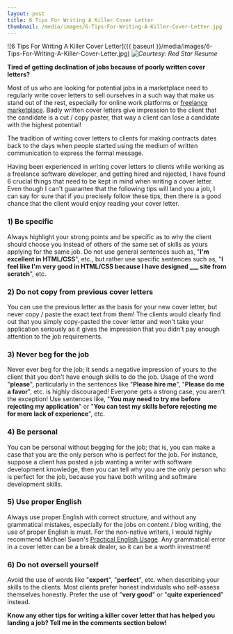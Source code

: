 ```yaml
---
layout: post
title: 6 Tips For Writing A Killer Cover Letter
thumbnail: /media/images/6-Tips-For-Writing-A-Killer-Cover-Letter.jpg
---
```



![6 Tips For Writing A Killer Cover Letter]({{ baseurl }}/media/images/6-Tips-For-Writing-A-Killer-Cover-Letter.jpg)
*![Courtesy: Red Star Resume](url)*

**Tired of getting declination of jobs because of poorly written cover letters?**

<span class="firstcharacter">M</span>ost of us who are looking for potential jobs in a marketplace need to regularly write cover letters to sell ourselves in a such way that make us stand out of the rest, especially for online work platforms or [freelance marketplace](http://en.wikipedia.org/wiki/Freelance_marketplace). Badly written cover letters give impression to the client that the candidate is a cut / copy paster, that way a client can lose a candidate with the highest potential!

The tradition of writing cover letters to clients for making contracts dates back to the days when people started using the medium of written communication to express the formal message.

Having been experienced in writing cover letters to clients while working as a freelance software developer, and getting hired and rejected, I have found 6 crucial things that need to be kept in mind when writing a cover letter. Even though I can't guarantee that the following tips will land you a job, I can say for sure that if you precisely follow these tips, then there is a good chance that the client would enjoy reading your cover letter.

### 1) Be specific

Always highlight your strong points and be specific as to why the client should choose you instead of others of the same set of skills as yours applying for the same job. Do not use general sentences such as, "**I'm excellent in HTML/CSS**", etc., but rather use specific sentences such as, "**I feel like I'm very good in HTML/CSS because I have designed ___ site from scratch**", etc.

### 2) Do not copy from previous cover letters

You can use the previous letter as the basis for your new cover letter, but never copy / paste the exact text from them! The clients would clearly find out that you simply copy-pasted the cover letter and won't take your application seriously as it gives the impression that you didn't pay enough attention to the job requirements.

### 3) Never beg for the job

Never ever beg for the job; it sends a negative impression of yours to the client that you don't have enough skills to do the job. Usage of the word "**please**", particularly in the sentences like "**Please hire me**", "**Please do me a favor**", etc. is highly discouraged! Everyone gets a strong case, you aren't the exception! Use sentences like, "**You may need to try me before rejecting my application**" or "**You can test my skills before rejecting me for mere lack of experience**", etc.

### 4) Be personal

You can be personal without begging for the job; that is, you can make a case that you are the only person who is perfect for the job. For instance, suppose a client has posted a job wanting a writer with software development knowledge, then you can tell why you are the only person who is perfect for the job, because you have both writing and software development skills.

### 5) Use proper English

Always use proper English with correct structure, and without any grammatical mistakes, especially for the jobs on content / blog writing, the use of proper English is must. For the non-native writers, I would highly recommend Michael Swan's [Practical English Usage](http://www.amazon.com/gp/product/0194420981/ref=as_li_tl?ie=UTF8&amp;camp=1789&amp;creative=9325&amp;creativeASIN=0194420981&amp;linkCode=as2&amp;tag=danzia09-20&amp;linkId=PXXK2JV4DHOYQOIV). Any grammatical error in a cover letter can be a break dealer, so it can be a worth investment!

### 6) Do not oversell yourself

Avoid the use of words like "**expert**", "**perfect**", etc. when describing your skills to the clients. Most clients prefer honest individuals who self-assess themselves honestly. Prefer the use of "**very good**" or "**quite experienced**" instead.

**Know any other tips for writing a killer cover letter that has helped you landing a job? Tell me in the comments section below!**

